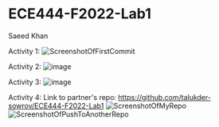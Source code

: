 # ECE444-F2022-Lab1

Saeed Khan

Activity 1:
![ScreenshotOfFirstCommit](https://user-images.githubusercontent.com/44185385/190311300-a40e1212-16d0-43be-bf1e-86bdf41a5fee.png)

Activity 2:
![image](https://user-images.githubusercontent.com/44185385/190314164-8535345f-b103-4cac-a4bf-327080e7b1c9.png)

Activity 3:
![image](https://user-images.githubusercontent.com/44185385/190318345-a2dd40d8-1aa6-437b-901c-f441da095de0.png)

Activity 4:
Link to partner's repo: https://github.com/talukder-sowrov/ECE444-F2022-Lab1
![ScreenshotOfMyRepo](https://user-images.githubusercontent.com/44185385/190815676-4b4d8ae2-dcb1-45d7-82fd-62f6abddbf6d.png)
![ScreenshotOfPushToAnotherRepo](https://user-images.githubusercontent.com/44185385/190815706-0eed55d9-8997-4000-ae71-29a8bdc79aad.png)
